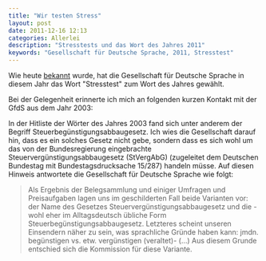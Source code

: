```yaml
---
title: "Wir testen Stress"
layout: post
date: 2011-12-16 12:13
categories: Allerlei
description: "Stresstests und das Wort des Jahres 2011"
keywords: "Gesellschaft für Deutsche Sprache, 2011, Stresstest"
---
```


Wie heute [bekannt](http://www.gfds.de/presse/pressemitteilungen/161211-wort-des-jahres-2011) wurde, hat die Gesellschaft für Deutsche Sprache in
diesem Jahr das Wort "Stresstest" zum Wort des Jahres gewählt. 

Bei der Gelegenheit erinnerte ich mich an folgenden kurzen Kontakt mit
der GfdS aus dem Jahr 2003:

In der Hitliste der Wörter des Jahres 2003 fand sich unter anderem der
Begriff Steuerbegünstigungsabbaugesetz. Ich wies die Gesellschaft darauf
hin, dass es ein solches Gesetz nicht gebe, sondern dass es sich wohl um
das von der Bundesregierung eingebrachte Steuervergünstigungsabbaugesetz
(StVergAbG) (zugeleitet dem Deutschen Bundestag mit Bundestagsdrucksache
15/287) handeln müsse. Auf diesen Hinweis antwortete die Gesellschaft
für Deutsche Sprache wie folgt:

> Als Ergebnis der Belegsammlung und einiger Umfragen und Preisaufgaben
> lagen uns im geschilderten Fall beide Varianten vor: der Name des
> Gesetzes Steuervergünstigungsabbaugesetz und die - wohl eher im
> Alltagsdeutsch übliche Form Steuerbegünstigungsabbaugesetz. Letzteres
> scheint unseren Einsendern näher zu sein, was sprachliche Gründe haben
> kann: jmdn. begünstigen vs. etw. vergünstigen (veraltet)- (…) Aus
> diesem Grunde entschied sich die Kommission für diese Variante.

